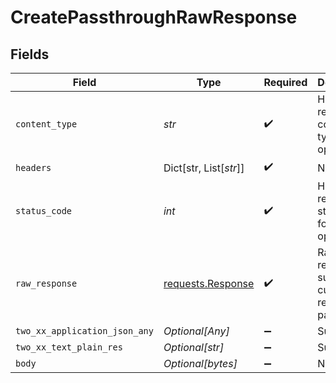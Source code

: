# CreatePassthroughRawResponse


## Fields

| Field                                                                                 | Type                                                                                  | Required                                                                              | Description                                                                           |
| ------------------------------------------------------------------------------------- | ------------------------------------------------------------------------------------- | ------------------------------------------------------------------------------------- | ------------------------------------------------------------------------------------- |
| `content_type`                                                                        | *str*                                                                                 | :heavy_check_mark:                                                                    | HTTP response content type for this operation                                         |
| `headers`                                                                             | Dict[str, List[*str*]]                                                                | :heavy_check_mark:                                                                    | N/A                                                                                   |
| `status_code`                                                                         | *int*                                                                                 | :heavy_check_mark:                                                                    | HTTP response status code for this operation                                          |
| `raw_response`                                                                        | [requests.Response](https://requests.readthedocs.io/en/latest/api/#requests.Response) | :heavy_check_mark:                                                                    | Raw HTTP response; suitable for custom response parsing                               |
| `two_xx_application_json_any`                                                         | *Optional[Any]*                                                                       | :heavy_minus_sign:                                                                    | Successful                                                                            |
| `two_xx_text_plain_res`                                                               | *Optional[str]*                                                                       | :heavy_minus_sign:                                                                    | Successful                                                                            |
| `body`                                                                                | *Optional[bytes]*                                                                     | :heavy_minus_sign:                                                                    | N/A                                                                                   |
